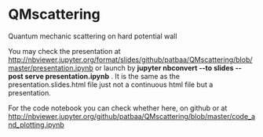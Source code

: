 # QMscattering
Quantum mechanic scattering on hard potential wall


You may check the presentation at http://nbviewer.jupyter.org/format/slides/github/patbaa/QMscattering/blob/master/presentation.ipynb or launch by __jupyter nbconvert --to slides --post serve presentation.ipynb__ . It is the same as the presentation.slides.html file just not a continuous html file but a presentation.

For the code notebook you can check whether here, on github or at http://nbviewer.jupyter.org/github/patbaa/QMscattering/blob/master/code_and_plotting.ipynb
